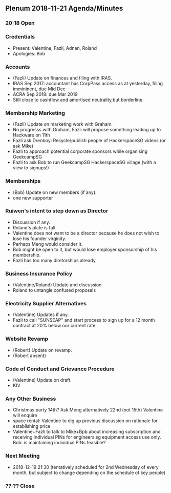 ## Plenum 2018-11-21 Agenda/Minutes

### 20:18 Open

### Credentials
- Present: Valentine, Fazli, Adnan, Roland
- Apologies: Bob

### Accounts
- (Fazli) Update on finances and filing with IRAS.
- IRAS Sep 2017: accountant has CorpPass access as at yesterday, filing immininent, due Mid Dec
- ACRA Sep 2018: due Mar 2019
- Still close to cashflow and amortised neutrality,but borderline.

### Membership Marketing
- (Fazli) Update on marketing work with Graham.
- No progresss with Graham, Fazli will propose something leading up to Hackware on 11th
- Fazli ask Drenboy: Recycle/publish people of HackerspaceSG videos (or ask Mike)
- Fazli to approach potential corporate sponsors while organising GeekcampSG
- Fazli to ask Bob to run GeekcampSG HackerspaceSG village (with a view to signups!)

### Memberships
- (Bob) Update on new members (if any).
- one new supporter

### Ruiwen's intent to step down as Director
- Discussion if any.
- Roland's plate is full.
- Valentine does not want to be a director because he does not wish to lose his founder virginity.
- Perhaps Meng would consider it.
- Bob might be open to it, but would lose employer sponsorship of his membership.
- Fazli has too many diretorships already.

### Business Insurance Policy
- (Valentine/Roland) Update and discussion.
- Roland to untangle confused proposals

### Electricity Supplier Alternatives
- (Valentine) Updates if any.
- Fazli to call "SUNSEAP" and start process to sign up for a 12 month contract at 20% below our current rate

### Website Revamp
- (Robert) Update on revamp.
- (Robert absent)

### Code of Conduct and Grievance Procedure
- (Valentine) Update on draft.
- KIV

### Any Other Business
- Christmas party 14th? Ask Meng alternatively 22nd (not 15th) Valentine will enquire
- space rental: Valentine to dig up previous discussion on rationale for establishing price
- Valentine+Fazli to talk to Mike+Bpb about increasing subscription and receiving individual PINs for engineers.sg equipment access use only. Bob: is maintaining individual PINs feasible?

### Next Meeting
- 2018-12-19 21:30 (tentatively scheduled for 2nd Wednesday of every month, but subject to change depending on the schedule of key people)

### ??:?? Close
